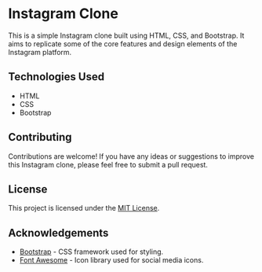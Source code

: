 # Instagram Clone

This is a simple Instagram clone built using HTML, CSS, and Bootstrap. It aims to replicate some of the core features and design elements of the Instagram platform.

## Technologies Used

- HTML
- CSS
- Bootstrap

## Contributing

Contributions are welcome! If you have any ideas or suggestions to improve this Instagram clone, please feel free to submit a pull request.

## License

This project is licensed under the [MIT License](LICENSE).

## Acknowledgements

- [Bootstrap](https://getbootstrap.com/) - CSS framework used for styling.
- [Font Awesome](https://fontawesome.com/) - Icon library used for social media icons.
